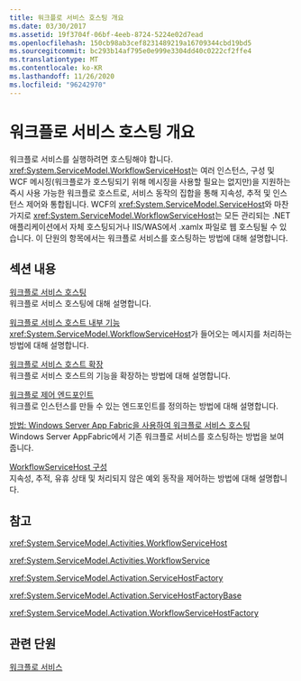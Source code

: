 ```yaml
---
title: 워크플로 서비스 호스팅 개요
ms.date: 03/30/2017
ms.assetid: 19f3704f-06bf-4eeb-8724-5224e02d7ead
ms.openlocfilehash: 150cb98ab3cef8231489219a16709344cbd19bd5
ms.sourcegitcommit: bc293b14af795e0e999e3304dd40c0222cf2ffe4
ms.translationtype: MT
ms.contentlocale: ko-KR
ms.lasthandoff: 11/26/2020
ms.locfileid: "96242970"
---
```

# <a name="hosting-workflow-services-overview"></a>워크플로 서비스 호스팅 개요

워크플로 서비스를 실행하려면 호스팅해야 합니다. <xref:System.ServiceModel.WorkflowServiceHost>는 여러 인스턴스, 구성 및 WCF 메시징(워크플로가 호스팅되기 위해 메시징을 사용할 필요는 없지만)을 지원하는 즉시 사용 가능한 워크플로 호스트로,  서비스 동작의 집합을 통해 지속성, 추적 및 인스턴스 제어와 통합됩니다.  WCF의 <xref:System.ServiceModel.ServiceHost>와 마찬가지로 <xref:System.ServiceModel.WorkflowServiceHost>는 모든 관리되는 .NET 애플리케이션에서 자체 호스팅되거나 IIS/WAS에서 .xamlx 파일로 웹 호스팅될 수 있습니다.  이 단원의 항목에서는 워크플로 서비스를 호스팅하는 방법에 대해 설명합니다.  
  
## <a name="in-this-section"></a>섹션 내용  

 [워크플로 서비스 호스팅](hosting-workflow-services.md)  
 워크플로 서비스 호스팅에 대해 설명합니다.  
  
 [워크플로 서비스 호스트 내부 기능](workflow-service-host-internals.md)  
 <xref:System.ServiceModel.WorkflowServiceHost>가 들어오는 메시지를 처리하는 방법에 대해 설명합니다.  
  
 [워크플로 서비스 호스트 확장](workflow-service-host-extensibility.md)  
 워크플로 서비스 호스트의 기능을 확장하는 방법에 대해 설명합니다.  
  
 [워크플로 제어 엔드포인트](workflow-control-endpoint.md)  
 워크플로 인스턴스를 만들 수 있는 엔드포인트를 정의하는 방법에 대해 설명합니다.
  
 [방법: Windows Server App Fabric을 사용하여 워크플로 서비스 호스팅](how-to-host-a-workflow-service-with-windows-server-app-fabric.md)  
 Windows Server AppFabric에서 기존 워크플로 서비스를 호스팅하는 방법을 보여 줍니다.  
  
 [WorkflowServiceHost 구성](configuring-workflowservicehost.md)  
 지속성, 추적, 유휴 상태 및 처리되지 않은 예외 동작을 제어하는 방법에 대해 설명합니다.  
  
## <a name="reference"></a>참고  

 <xref:System.ServiceModel.Activities.WorkflowServiceHost>  
  
 <xref:System.ServiceModel.Activities.WorkflowService>  
  
 <xref:System.ServiceModel.Activation.ServiceHostFactory>  
  
 <xref:System.ServiceModel.Activation.ServiceHostFactoryBase>  
  
 <xref:System.ServiceModel.Activation.WorkflowServiceHostFactory>  
  
## <a name="related-sections"></a>관련 단원  

 [워크플로 서비스](workflow-services.md)
